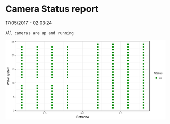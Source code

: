 Camera Status report
================
17/05/2017 - 02:03:24

    All cameras are up and running

![](camreport_files/figure-markdown_github/unnamed-chunk-2-1.png)
